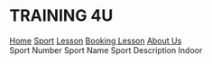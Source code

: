 <!DOCTYPE html PUBLIC "-//W3C//DTD XHTML 1.0 Transitional//EN" "http://www.w3.org/TR/xhtml1/DTD/xhtml1-transitional.dtd">
<html xmlns="http://www.w3.org/1999/xhtml"
      xmlns:h="http://xmlns.jcp.org/jsf/html"
      xmlns:f="http://xmlns.jcp.org/jsf/core">
    <head>
        <link rel="stylesheet" href="newcss.css" type="text/css"/>
    <head>
    <body>
            <div class="header">
            <h1>TRAINING 4U</h1>
        </div>
       <!-- Navigation -->
<div class="navbar">
  <a href="index.html">Home</a>
  <a href="sport.xhtml">Sport</a>
  <a href="lesson.xhtml">Lesson</a>
  <a href="booking.xhtml">Booking Lesson</a>
  <a href="#" class="right">About Us</a>
</div>

<form>
            <column>
                <facet name="header">
                    Sport Number
                </facet>
            </column> 
            <column>
                <facet name="header">
                    Sport Name
                </facet
            </column> 
            <column>
                <facet name="header">
                    Sport Description
                </facet>
            </column> 
            <column>
                <facet name="header">
                    Indoor
                  </facet>
            </column> 
                </dataTable>
                </view>
        </form>
    </body>

